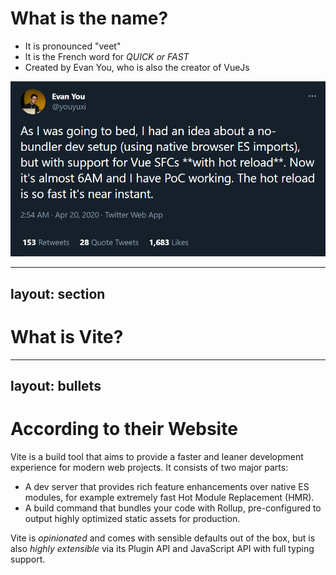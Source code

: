 # What is the name?

<v-clicks>

- It is pronounced "veet"
- It is the French word for _QUICK or FAST_
- Created by Evan You, who is also the creator of VueJs

</v-clicks>

<img v-click src='/vite-concept.png' class='w-125 mt-5 mx-auto' />

<!--
So I know the first question you have is how is this pronunced and what does it mean
And now the next question is what is it and what does it do
-->

---
layout: section
---

# What is Vite?

---
layout: bullets
---

# According to their Website

<v-clicks>

Vite is a build tool that aims to provide a faster and leaner development experience for modern web projects.
It consists of two major parts:

- A dev server that provides rich feature enhancements over native ES modules, for example extremely fast Hot Module Replacement (HMR).
- A build command that bundles your code with Rollup, pre-configured to output highly optimized static assets for production.

Vite is _opinionated_ and comes with sensible defaults out of the box, but is also _highly extensible_ via its Plugin API and JavaScript API with full typing support.

</v-clicks>

<!--
Main things to notice are that it is opinionated and highly extensible
-->
